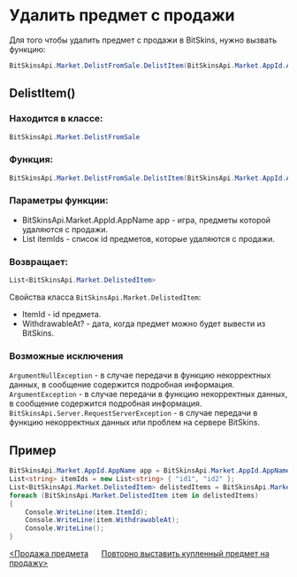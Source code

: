 ﻿# Удалить предмет с продажи

Для того чтобы удалить предмет с продажи в BitSkins, нужно вызвать функцию:

```csharp
BitSkinsApi.Market.DelistFromSale.DelistItem(BitSkinsApi.Market.AppId.AppName app, List<string> itemIds);
```

## DelistItem()

### Находится в классе:

```csharp
BitSkinsApi.Market.DelistFromSale
```

### Функция:

```csharp
BitSkinsApi.Market.DelistFromSale.DelistItem(BitSkinsApi.Market.AppId.AppName app, List<string> itemIds);
```

### Параметры функции:

* BitSkinsApi.Market.AppId.AppName app - игра, предметы которой удаляются с продажи.
* List<string> itemIds - список id предметов, которые удаляются с продажи.

### Возвращает:

```csharp
List<BitSkinsApi.Market.DelistedItem>
```

Свойства класса ```BitSkinsApi.Market.DelistedItem```:
* ItemId - id предмета.
* WithdrawableAt? - дата, когда предмет можно будет вывести из BitSkins.

### Возможные исключения
```ArgumentNullException``` - в случае передачи в функцию некорректных данных, в сообщение содержится подробная информация.
\
```ArgumentException``` - в случае передачи в функцию некорректных данных, в сообщение содержится подробная информация.
\
```BitSkinsApi.Server.RequestServerException``` - в случае передачи в функцию некорректных данных или проблем на сервере BitSkins.

## Пример

```csharp
BitSkinsApi.Market.AppId.AppName app = BitSkinsApi.Market.AppId.AppName.CounterStrikGlobalOffensive;
List<string> itemIds = new List<string> { "id1", "id2" };
List<BitSkinsApi.Market.DelistedItem> delistedItems = BitSkinsApi.Market.DelistFromSale.DelistItem(app, itemIds);
foreach (BitSkinsApi.Market.DelistedItem item in delistedItems)
{
    Console.WriteLine(item.ItemId);
    Console.WriteLine(item.WithdrawableAt);
    Console.WriteLine();
}
```

[<Продажа предмета](https://github.com/dmitrydnl/BitSkinsApi/blob/master/docs/ru/market/sell_item.md) &nbsp;&nbsp;&nbsp;&nbsp; [Повторно выставить купленный предмет на продажу>](https://github.com/dmitrydnl/BitSkinsApi/blob/master/docs/ru/market/relist_item.md)